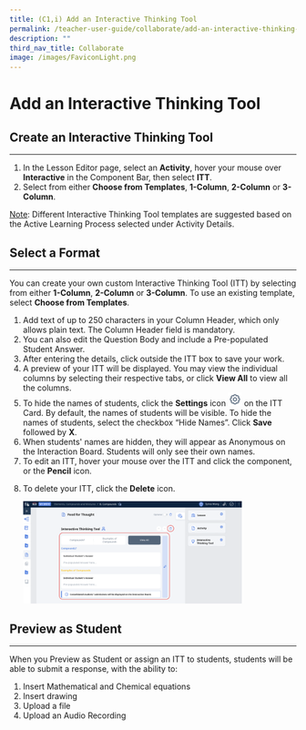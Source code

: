 ```yaml
---
title: (C1,i) Add an Interactive Thinking Tool
permalink: /teacher-user-guide/collaborate/add-an-interactive-thinking-tool/
description: ""
third_nav_title: Collaborate
image: /images/FaviconLight.png
---
```

<h1 id="add-an-interactive-thinking-tool">Add an Interactive Thinking Tool</h1>
<h2 id="-create-an-interactive-thinking-tool-">Create an Interactive Thinking Tool</h2>
<hr>
<ol>
<li>In the Lesson Editor page, select an <strong>Activity</strong>, hover your mouse over <strong>Interactive</strong> in the Component Bar, then select <strong>ITT</strong>. </li>
<li>Select from either <strong>Choose from Templates</strong>, <strong>1-Column</strong>, <strong>2-Column</strong> or <strong>3-Column</strong>. </li>
</ol>
<p><u>Note</u>: Different Interactive Thinking Tool templates are suggested based on the Active Learning Process selected under Activity Details.</p>
<h2 id="-select-a-format-">Select a Format</h2>
<hr>
<p>You can create your own custom Interactive Thinking Tool (ITT) by selecting from either <strong>1-Column</strong>, <strong>2-Column</strong> or <strong>3-Column</strong>. To use an existing template, select <strong>Choose from Templates</strong>. </p>
<ol>
<li>Add text of up to 250 characters in your Column Header, which only allows plain text. The Column Header field is mandatory.</li>
<li>You can also edit the Question Body and include a Pre-populated Student Answer. </li>
<li>After entering the details, click outside the ITT box to save your work.</li>
<li>A preview of your ITT will be displayed. You may view the individual columns by selecting their respective tabs, or click <strong>View All</strong> to view all the columns.</li>
<li>To hide the names of students, click the <strong>Settings</strong> icon <img style="width:1.5rem; display: inline;" src="/images/Icons/Settings24.svg"> on the ITT Card. By default, the names of students will be visible. To hide the names of students, select the checkbox “Hide Names”. Click <strong>Save</strong> followed by <strong>X</strong>.</li>
<li>When students' names are hidden, they will appear as Anonymous on the Interaction Board. Students will only see their own names.</li>
<li>To edit an ITT, hover your mouse over the ITT and click the component, or the <strong>Pencil</strong> icon.</li>
<li><p>To delete your ITT, click the <strong>Delete</strong> icon.</p>
<p><img style="width: 80%;" src="/images/2Teacher/C-ITTComponent.png"></p>
</li>
</ol>
<h2 id="-preview-as-student-">Preview as Student</h2>
<hr>
<p>When you Preview as Student or assign an ITT to students, students will be able to submit a response, with the ability to:</p>
<ol>
<li>Insert Mathematical and Chemical equations</li>
<li>Insert drawing</li>
<li>Upload a file</li>
<li>Upload an Audio Recording</li>
</ol>